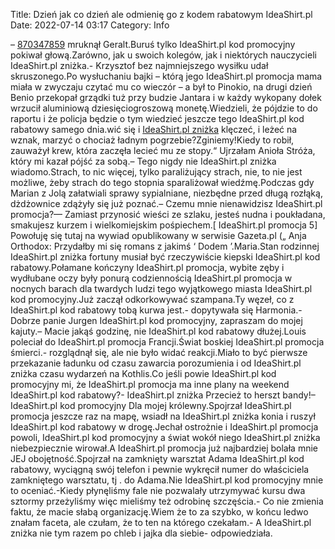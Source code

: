 Title: Dzień jak co dzień ale odmienię go z kodem rabatowym IdeaShirt.pl
Date: 2022-07-14 03:17
Category: Info

– [870347859](https://telinfo.co/pl/numer/870347859/) mruknął Geralt.Buruś tylko IdeaShirt.pl kod promocyjny pokiwał głową.Zarówno, jak u swoich kolegów, jak i niektórych nauczycieli IdeaShirt.pl zniżka.- Krzysztof bez najmniejszego wysiłku udał skruszonego.Po wysłuchaniu bajki – którą jego IdeaShirt.pl promocja mama miała w zwyczaju czytać mu co wieczór – a był to Pinokio, na drugi dzień Benio przekopał grządki tuż przy budzie Jantara i w każdy wykopany dołek wrzucił aluminiową dziesięciogroszową monetę.Wiedzieli, że pójdzie to do raportu i że policja będzie o tym wiedzieć jeszcze tego IdeaShirt.pl kod rabatowy samego dnia.wić się i [IdeaShirt.pl zniżka](https://promki.pl/kody-rabatowe/ideashirtpl) klęczeć, i leżeć na wznak, marzyć o chociaż ładnym pogrzebie?Zginiemy!Kiedy to robił, zauważył krew, która zaczęła lecieć mu ze stopy.“ Ujrzałam Anioła Stróża, który mi kazał pójść za sobą.– Tego nigdy nie IdeaShirt.pl zniżka wiadomo.Strach, to nic więcej, tylko paraliżujący strach, nie, to nie jest możliwe, żeby strach do tego stopnia sparaliżował wiedźmę.Podczas gdy Marian z Jolą załatwiali sprawy sypialniane, niezbędne przed długą rozłąką, dżdżownice zdążyły się już poznać.– Czemu mnie nienawidzisz IdeaShirt.pl promocja?— Zamiast przynosić wieści ze szlaku, jesteś nudna i poukładana, smakujesz kurzem i wielkomiejskim pośpiechem.[ IdeaShirt.pl promocja 5] Powołuję się tutaj na wywiad opublikowany w serwisie Gazeta.pl („ Anja Orthodox: Przydałby mi się romans z jakimś ‘ Dodem ’.Maria.Stan rodzinnej IdeaShirt.pl zniżka fortuny musiał być rzeczywiście kiepski IdeaShirt.pl kod rabatowy.Połamane kończyny IdeaShirt.pl promocja, wybite zęby i wydłubane oczy były ponurą codziennością IdeaShirt.pl promocja w nocnych barach dla twardych ludzi tego wyjątkowego miasta IdeaShirt.pl kod promocyjny.Już zaczął odkorkowywać szampana.Ty węzeł, co z IdeaShirt.pl kod rabatowy tobą kurwa jest.- dopytywała się Harmonia.- Dobrze panie Jurgen IdeaShirt.pl kod promocyjny, zapraszam do mojej kajuty.– Macie jakąś godzinę, nie IdeaShirt.pl kod rabatowy dłużej.Louis poleciał do IdeaShirt.pl promocja Francji.Świat boskiej IdeaShirt.pl promocja śmierci.- rozglądnął się, ale nie było widać reakcji.Miało to być pierwsze przekazanie ładunku od czasu zawarcia porozumienia i od IdeaShirt.pl zniżka czasu wydarzeń na Kothlis.Co jeśli powie IdeaShirt.pl kod promocyjny mi, że IdeaShirt.pl promocja ma inne plany na weekend IdeaShirt.pl kod rabatowy?- IdeaShirt.pl zniżka Przecież to herszt bandy!– IdeaShirt.pl kod promocyjny Dla mojej królewny.Spojrzał IdeaShirt.pl promocja jeszcze raz na mapę, wsiadł na IdeaShirt.pl zniżka konia i ruszył IdeaShirt.pl kod rabatowy w drogę.Jechał ostrożnie i IdeaShirt.pl promocja powoli, IdeaShirt.pl kod promocyjny a świat wokół niego IdeaShirt.pl zniżka niebezpiecznie wirował.A IdeaShirt.pl promocja już najbardziej bolała mnie JEJ obojętność.Spojrzał na zamknięty warsztat Adama IdeaShirt.pl kod rabatowy, wyciągną swój telefon i pewnie wykręcił numer do właściciela zamkniętego warsztatu, tj . do Adama.Nie IdeaShirt.pl kod promocyjny mnie to oceniać.-Kiedy płynęliśmy fale nie pozwalały utrzymywać kursu dwa sztormy przeżyliśmy więc mieliśmy też odrobinę szczęścia.- Co nie zmienia faktu, że macie słabą organizację.Wiem że to za szybko, w końcu ledwo znałam faceta, ale czułam, że to ten na którego czekałam.- A IdeaShirt.pl zniżka nie tym razem po chleb i jajka dla siebie- odpowiedziała.
